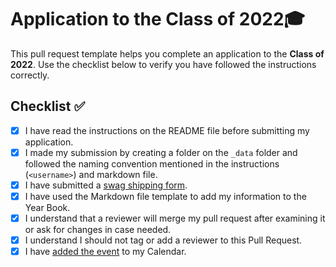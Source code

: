 # Application to the Class of 2022🎓

This pull request template helps you complete an application to the **Class of 2022**. Use the checklist below to verify you have followed the instructions correctly. 

## Checklist ✅

- [X] I have read the instructions on the README file before submitting my application. 
- [X] I made my submission by creating a folder on the `_data` folder and followed the naming convention mentioned in the instructions (`<username>`) and markdown file.
- [X] I have submitted a [swag shipping form](https://airtable.com/shrVMo8ItH4wjsO9f).
- [X] I have used the Markdown file template to add my information to the Year Book.
- [X] I understand that a reviewer will merge my pull request after examining it or ask for changes in case needed.
- [X] I understand I should not tag or add a reviewer to this Pull Request.
- [X] I have [added the event](https://calendar.google.com/calendar/u/0/r/eventedit?dates=20220611T200000Z/20220611T220000Z&details&location=https://www.twitch.tv/githubeducation&text=%F0%9F%8E%89%F0%9F%8E%8A+GitHub+Graduation+2022+%F0%9F%8E%89%F0%9F%8E%8A) to my Calendar.
